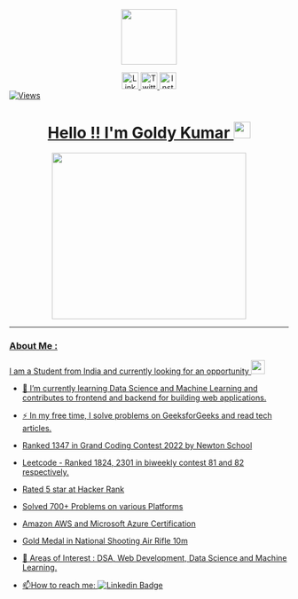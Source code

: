 <div id="header" align="center">
  <img src="https://media.giphy.com/media/M9gbBd9nbDrOTu1Mqx/giphy.gif" width="100"/>
</div>
<p>  </p>
<div id="badges" align="center">
  <a href="https://www.linkedin.com/in/goldy-kumar/">
    <img src="https://media.giphy.com/media/yDM1kJZthxFPoGDdmq/giphy.gif" width="30" alt="LinkedIn Badge"/>
  </a>
  
  <a href="https://twitter.com/Goldybhall3">
    <img src="https://media.giphy.com/media/H508mck9ufO9q6z76O/giphy.gif" width="30" alt="Twitter Badge"/>
  </a>
  <a href="https://instagram.com/goldy_bhall">
  <img src="https://media.giphy.com/media/WyZy1cltG36Y04OCLG/giphy.gif" width="30" alt="Instagram Badge"/>
</div>
 
<img src="https://komarev.com/ghpvc/?username=goldykumar&style=flat-square&color=blue" alt="Views" >

<h1 align="center">
  Hello !! I'm Goldy Kumar
  <img src="https://media.giphy.com/media/hvRJCLFzcasrR4ia7z/giphy.gif" width="30px"/>
</h1>
  
  <div align="center">
  <img src="https://media.giphy.com/media/hqU2KkjW5bE2v2Z7Q2/giphy.gif" width="350" height="300"/>
</div>
  
  ---

### About Me :
 
I am a Student from India and currently looking for an opportunity <img src="https://media.giphy.com/media/IauL6LvGNlT3ffhcqq/giphy.gif" width="25"> 
- :telescope: I’m currently learning Data Science and Machine Learning and contributes to frontend and backend for building web applications.

- :zap: In my free time, I solve problems on GeeksforGeeks and read tech articles.
  
  
- Ranked 1347 in Grand Coding Contest 2022 by Newton School
- Leetcode - Ranked 1824, 2301 in biweekly contest 81 and 82 respectively.
- Rated 5 star at Hacker Rank
- Solved 700+ Problems on various Platforms
- Amazon AWS and Microsoft Azure Certification
- Gold Medal in National Shooting Air Rifle 10m

- :seedling: Areas of Interest : DSA, Web Development, Data Science and Machine Learning.


- :mailbox:How to reach me: [![Linkedin Badge](https://img.shields.io/badge/-Goldy-blue?style=flat&logo=Linkedin&logoColor=white)](https://www.linkedin.com/in/goldy-kumar/)  
  
  
